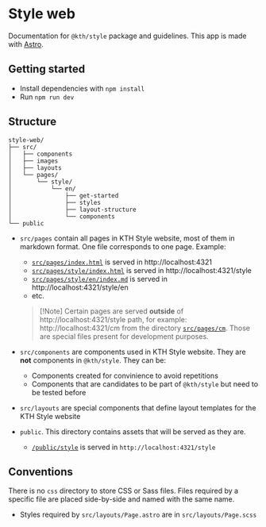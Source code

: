 # Style web

Documentation for `@kth/style` package and guidelines. This app is made with [Astro](https://astro.build).

## Getting started

- Install dependencies with `npm install`
- Run `npm run dev`

## Structure

```
style-web/
├── src/
│   ├── components
│   ├── images
│   ├── layouts
│   └── pages/
│       └── style/
│           └── en/
│               ├── get-started
│               ├── styles
│               ├── layout-structure
│               └── components
└── public
```

- `src/pages` contain all pages in KTH Style website, most of them in markdown format. One file corresponds to one page. Example:

  - [`src/pages/index.html`](./src/pages/index.html) is served in http://localhost:4321
  - [`src/pages/style/index.html`](./src/pages/style/index.html) is served in http://localhost:4321/style
  - [`src/pages/style/en/index.md`](./src/pages/style/en/index.md) is served in http://localhost:4321/style/en
  - etc.

  > [!Note] Certain pages are served **outside** of http://localhost:4321/style path, for example: http://localhost:4321/cm from the directory [`src/pages/cm`](./src/pages/cm). Those are special files present for development purposes.

- `src/components` are components used in KTH Style website. They are **not** components in `@kth/style`. They can be:

  - Components created for convinience to avoid repetitions
  - Components that are candidates to be part of `@kth/style` but need to be tested before

- `src/layouts` are special components that define layout templates for the KTH Style website

- `public`. This directory contains assets that will be served as they are.

  - [`/public/style`](./public/style/) is served in `http://localhost:4321/style`

## Conventions

There is no `css` directory to store CSS or Sass files. Files required by a specific file are placed side-by-side and named with the same name.

- Styles required by `src/layouts/Page.astro` are in `src/layouts/Page.scss`
